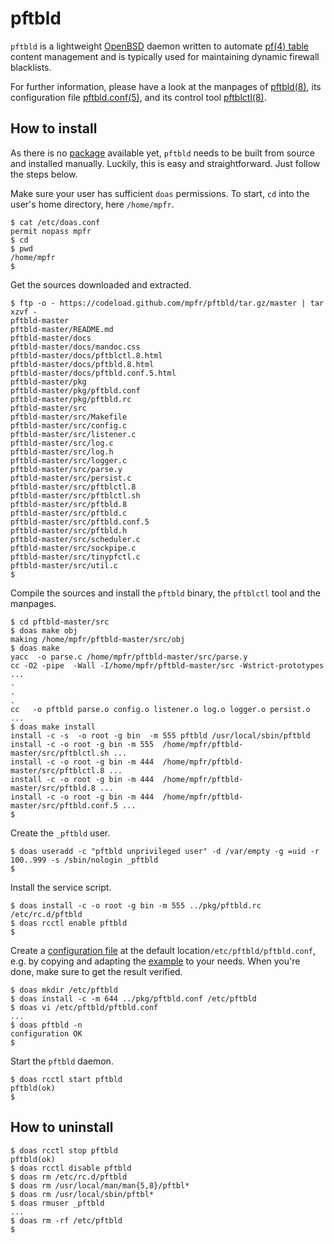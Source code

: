 # pftbld

`pftbld` is a lightweight [OpenBSD](https://www.openbsd.org) daemon written to automate [pf(4) table](http://man.openbsd.org/pf.conf#TABLES) content management and is typically used for maintaining dynamic firewall blacklists.

For further information, please have a look at the manpages of [pftbld(8)](https://mpfr.github.io/pftbld/pftbld.8.html), its configuration file [pftbld.conf(5)](https://mpfr.github.io/pftbld/pftbld.conf.5.html), and its control tool [pftblctl(8)](https://mpfr.github.io/pftbld/pftblctl.8.html).

## How to install

As there is no [package](https://www.openbsd.org/faq/faq15.html) available yet, `pftbld` needs to be built from source and installed manually. Luckily, this is easy and straightforward. Just follow the steps below.

Make sure your user has sufficient `doas` permissions. To start, `cd` into the user's home directory, here `/home/mpfr`.

```
$ cat /etc/doas.conf
permit nopass mpfr
$ cd
$ pwd
/home/mpfr
$
```

Get the sources downloaded and extracted.

```
$ ftp -o - https://codeload.github.com/mpfr/pftbld/tar.gz/master | tar xzvf -
pftbld-master
pftbld-master/README.md
pftbld-master/docs
pftbld-master/docs/mandoc.css
pftbld-master/docs/pftblctl.8.html
pftbld-master/docs/pftbld.8.html
pftbld-master/docs/pftbld.conf.5.html
pftbld-master/pkg
pftbld-master/pkg/pftbld.conf
pftbld-master/pkg/pftbld.rc
pftbld-master/src
pftbld-master/src/Makefile
pftbld-master/src/config.c
pftbld-master/src/listener.c
pftbld-master/src/log.c
pftbld-master/src/log.h
pftbld-master/src/logger.c
pftbld-master/src/parse.y
pftbld-master/src/persist.c
pftbld-master/src/pftblctl.8
pftbld-master/src/pftblctl.sh
pftbld-master/src/pftbld.8
pftbld-master/src/pftbld.c
pftbld-master/src/pftbld.conf.5
pftbld-master/src/pftbld.h
pftbld-master/src/scheduler.c
pftbld-master/src/sockpipe.c
pftbld-master/src/tinypfctl.c
pftbld-master/src/util.c
$
```

Compile the sources and install the `pftbld` binary, the `pftblctl` tool and the manpages.

```
$ cd pftbld-master/src
$ doas make obj
making /home/mpfr/pftbld-master/src/obj
$ doas make
yacc  -o parse.c /home/mpfr/pftbld-master/src/parse.y
cc -O2 -pipe  -Wall -I/home/mpfr/pftbld-master/src -Wstrict-prototypes ...
.
.
.
cc   -o pftbld parse.o config.o listener.o log.o logger.o persist.o ...
$ doas make install
install -c -s  -o root -g bin  -m 555 pftbld /usr/local/sbin/pftbld
install -c -o root -g bin -m 555  /home/mpfr/pftbld-master/src/pftblctl.sh ...
install -c -o root -g bin -m 444  /home/mpfr/pftbld-master/src/pftblctl.8 ...
install -c -o root -g bin -m 444  /home/mpfr/pftbld-master/src/pftbld.8 ...
install -c -o root -g bin -m 444  /home/mpfr/pftbld-master/src/pftbld.conf.5 ...
$
```

Create the `_pftbld` user.

```
$ doas useradd -c "pftbld unprivileged user" -d /var/empty -g =uid -r 100..999 -s /sbin/nologin _pftbld
$
```

Install the service script.

```
$ doas install -c -o root -g bin -m 555 ../pkg/pftbld.rc /etc/rc.d/pftbld
$ doas rcctl enable pftbld
$
```

Create a [configuration file](https://mpfr.github.io/pftbld/pftbld.conf.5.html) at the default location`/etc/pftbld/pftbld.conf`, e.g. by copying and adapting the [example](pkg/pftbld.conf) to your needs. When you're done, make sure to get the result verified.

```
$ doas mkdir /etc/pftbld
$ doas install -c -m 644 ../pkg/pftbld.conf /etc/pftbld
$ doas vi /etc/pftbld/pftbld.conf
...
$ doas pftbld -n
configuration OK
$
```

Start the `pftbld` daemon.

```
$ doas rcctl start pftbld
pftbld(ok)
$
```

## How to uninstall

```
$ doas rcctl stop pftbld
pftbld(ok)
$ doas rcctl disable pftbld
$ doas rm /etc/rc.d/pftbld
$ doas rm /usr/local/man/man{5,8}/pftbl*
$ doas rm /usr/local/sbin/pftbl*
$ doas rmuser _pftbld
...
$ doas rm -rf /etc/pftbld
$
```
